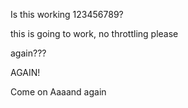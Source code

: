 Is this working 123456789?

this is going to work, no throttling please

again???

AGAIN!

Come on
Aaaand again
